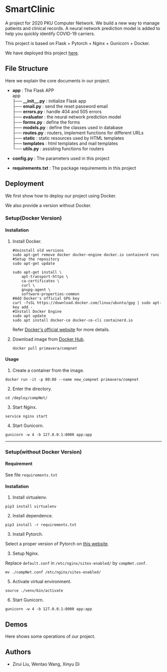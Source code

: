 # SmartClinic

A project for 2020 PKU Computer Network. We build a new way to manage patients and clinical records. A neural 
network prediction model is added to help you quickly identify COVID-19 carriers. 

This project is based on Flask + Pytorch + Nginx + Gunicorn + Docker.

We have deployed this project [here](https://39.97.247.225/).

## File Structure

Here we explain the core documents in our project. 

* **app** : The Flask APP   
app              
├── **\_\_init\_\_.py** : initialize Flask app  
├── **email.py** : send the reset password email  
├── **errors.py** : handle 404 and 505 errors  
├── **evaluator** : the neural network prediction model  
├── **forms.py** : define the forms  
├── **models.py** : define the classes used in database  
├── **routes.py** : routers, implement functions for different URLs  
├── **static** : static resources used by HTML templates  
├── **templates** : html templates and mail templates  
└── **utils.py** : assisting functions for routers  

* **config.py** : The parameters used in this project  
* **requirements.txt** : The package requirements in this project  


## Deployment

We first show how to deploy our project using Docker.
 
We also provide a version without Docker.

### Setup(Docker Version)

#### Installation

1. Install Docker.

   ~~~shell
   #Uninstall old versions
   sudo apt-get remove docker docker-engine docker.io containerd runc
   #Setup the repository
   sudo apt-get update
   
   sudo apt-get install \
       apt-transport-https \
       ca-certificates \
       curl \
       gnupg-agent \
       software-properties-common
   #Add Docker's official GPG key
   curl -fsSL https://download.docker.com/linux/ubuntu/gpg | sudo apt-key add -
   #Install Docker Engine
   sudo apt update
   sudo apt install docker-ce docker-ce-cli containerd.io
   ~~~

   Refer [Docker's official website](https://docs.docker.com/get-docker/) for more details.

2. Download image from  [Docker Hub](https://hub.docker.com/).

   ~~~shell
   docker pull primavera/compnet
   ~~~

#### Usage

1. Create a container from the image.

~~~shell
docker run -it -p 80:80 --name new_compnet primavera/compnet
~~~

2. Enter the directory.

~~~shell
cd /deploy/compNet/
~~~

3. Start Nginx.

~~~shell
service nginx start
~~~

4. Start Gunicorn.

~~~shell
gunicorn -w 4 -b 127.0.0.1:8000 app:app
~~~

----

### Setup(without Docker Version)

#### Requirement

See file `requirements.txt`

#### Installation

1. Install virtualenv.

~~~shell
pip3 install virtualenv
~~~

2. Install dependence.

~~~shell
pip3 install -r requirements.txt
~~~

3. Install Pytorch.

Select a proper version of Pytorch on [this website](https://pytorch.org/get-started/locally/).

3. Setup Nginx.

Replace `default.conf` in `/etc/nginx/sites-enabled/` by `compNet.conf`.

~~~shell
mv ./compNet.conf /etc/nginx/sites-enabled/
~~~

5. Activate virtual environment.

~~~shell
source ./venv/bin/activate
~~~

6. Start Gunicorn.

~~~shell
gunicorn -w 4 -b 127.0.0.1:8000 app:app
~~~

## Demos

Here shows some operations of our project. 


## Authors

* Zirui Liu, Wentao Wang, Xinyu Di


